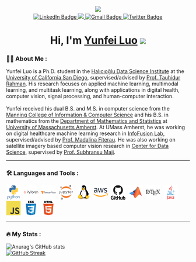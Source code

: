 <div id="header" align="center">
  <img src="https://media.giphy.com/media/qgQUggAC3Pfv687qPC/giphy.gif" width="365"/>
  <div id="badges">
  <a href="https://www.linkedin.com/in/yunfei-luo/">
    <img src="https://img.shields.io/badge/LinkedIn-blue?style=for-the-badge&logo=linkedin&logoColor=white" alt="LinkedIn Badge"/>
  </a>
  <a href="https://yunfeiluo.github.io/">
    <img src="https://img.shields.io/badge/GitHub%20Pages-222222?style=for-the-badge&logo=GitHub%20Pages&logoColor=white"/>
  </a>
  <a href="mailto: yunfeiluo@umass.edu">
      <img src="https://img.shields.io/badge/Gmail-D14836?style=for-the-badge&logo=gmail&logoColor=white" alt="Gmail Badge"/>
  </a>
  <a href="https://twitter.com/yunfei_luo">
    <img src="https://img.shields.io/badge/Twitter-blue?style=for-the-badge&logo=twitter&logoColor=white" alt="Twitter Badge"/>
  </a>
  <h1>
  Hi, I'm <a href="https://yunfeiluo.github.io/">Yunfei Luo</a>
  <img src="https://media.giphy.com/media/hvRJCLFzcasrR4ia7z/giphy.gif" width="30px"/>
  </h1>
  </div>
</div>

### :man_technologist: About Me :
Yunfei Luo is a Ph.D. student in the <a href="https://datascience.ucsd.edu/" target="_blank">Halıcıoğlu Data Science Institute</a> at the <a href="https://ucsd.edu/" target="_blank">University of California San Diego</a>, supervised/advised by <a href="https://www.tauhidurrahman.com/" target="_blank">Prof. Tauhidur Rahman</a>. His research focuses on applied machine learning, multimodal learning, and multitask learning, along with applications in digital health, computer vision, signal processing, and human-computer interaction. 
<br/><br/>
Yunfei received his dual B.S. and M.S. in computer science from the <a href="https://www.cics.umass.edu/" target="_blank">Manning College of Information & Computer Science</a> and his B.S. in mathematics from the <a href="https://www.umass.edu/mathematics-statistics/" target="_blank">Department of Mathematics and Statistics</a> at <a href="https://www.umass.edu/" target="_blank">University of Massachusetts Amherst</a>. At UMass Amherst, he was working on digital healthcare machine learning research in <a href="https://groups.cs.umass.edu/infofusion/" target="_blank">InfoFusion Lab</a>, supervised/advised by <a href="https://www.cics.umass.edu/people/fiterau-brostean-ina" target="_blank">Prof. Madalina Fiterau</a>. He was also working on satellite imagery based computer vision research in <a href="https://ds.cs.umass.edu/" target="_blank">Center for Data Science</a>, supervised by <a href="https://people.cs.umass.edu/~smaji/" target="_blank">Prof. Subhransu Maji</a>. 

---

### :hammer_and_wrench: Languages and Tools :
<div>
  <img src="https://github.com/devicons/devicon/blob/master/icons/python/python-original-wordmark.svg" title="Python" alt="Python" width="40" height="40"/>&nbsp;
  <img src="https://github.com/devicons/devicon/blob/master/icons/pytorch/pytorch-original-wordmark.svg" title="PyTorch" alt="PyTorch" width="40" height="40"/>&nbsp;
  <img src="https://github.com/devicons/devicon/blob/master/icons/tensorflow/tensorflow-original-wordmark.svg" title="Tensorflow" alt="Tensorflow" width="40" height="40"/>&nbsp;
  <img src="https://github.com/devicons/devicon/blob/master/icons/jupyter/jupyter-original-wordmark.svg" title="Jupyter" alt="Jupyter" width="40" height="40"/>&nbsp;
  <img src="https://github.com/devicons/devicon/blob/master/icons/linux/linux-original.svg" title="Linux" alt="Linux" width="40" height="40"/>&nbsp;
  <img src="https://github.com/devicons/devicon/blob/master/icons/amazonwebservices/amazonwebservices-original-wordmark.svg" title="AWS" alt="AWS" width="40" height="40"/>&nbsp;
  <img src="https://github.com/devicons/devicon/blob/master/icons/github/github-original-wordmark.svg" title="github" alt="github" width="40" height="40"/>&nbsp;
  <img src="https://github.com/devicons/devicon/blob/master/icons/matlab/matlab-original.svg" title="Matlab" alt="Matlab" width="40" height="40"/>&nbsp;
  <img src="https://github.com/devicons/devicon/blob/master/icons/latex/latex-original.svg" title="LaTex" alt="LaTex" width="40" height="40"/>&nbsp;
  <img src="https://github.com/devicons/devicon/blob/master/icons/java/java-original-wordmark.svg" title="Java" alt="Java" width="40" height="40"/>&nbsp;
  <img src="https://github.com/devicons/devicon/blob/master/icons/javascript/javascript-original.svg" title="JavaScript" alt="JavaScript" width="40" height="40"/>&nbsp;
  <img src="https://github.com/devicons/devicon/blob/master/icons/css3/css3-original-wordmark.svg" title="CSS" alt="CSS" width="40" height="40"/>&nbsp;
  <img src="https://github.com/devicons/devicon/blob/master/icons/html5/html5-original-wordmark.svg" title="HTML" alt="HTML" width="40" height="40"/>&nbsp;
</div>

---

### :fire: My Stats :
![Anurag's GitHub stats](https://github-readme-stats.vercel.app/api?username=yunfeiluo&show_icons=true&theme=dark&card_width=495)  
[![GitHub Streak](http://github-readme-streak-stats.herokuapp.com?user=yunfeiluo&theme=blueberry&mode=weekly)](https://git.io/streak-stats)
